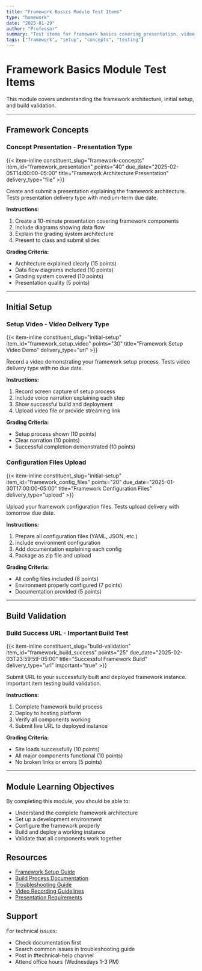 ```yaml
---
title: "Framework Basics Module Test Items"
type: "homework"
date: "2025-01-29"
author: "Professor"
summary: "Test items for framework basics covering presentation, video, and setup components"
tags: ["framework", "setup", "concepts", "testing"]
---
```


# Framework Basics Module Test Items

This module covers understanding the framework architecture, initial setup, and build validation.

---

## Framework Concepts

### Concept Presentation - Presentation Type

{{< item-inline constituent_slug="framework-concepts" item_id="framework_presentation" points="40" due_date="2025-02-05T14:00:00-05:00" title="Framework Architecture Presentation" delivery_type="file" >}}

Create and submit a presentation explaining the framework architecture. Tests presentation delivery type with medium-term due date.

**Instructions:**
1. Create a 10-minute presentation covering framework components
2. Include diagrams showing data flow
3. Explain the grading system architecture
4. Present to class and submit slides

**Grading Criteria:**
- Architecture explained clearly (15 points)
- Data flow diagrams included (10 points)
- Grading system covered (10 points)
- Presentation quality (5 points)

---

## Initial Setup

### Setup Video - Video Delivery Type

{{< item-inline constituent_slug="initial-setup" item_id="framework_setup_video" points="30" title="Framework Setup Video Demo" delivery_type="url" >}}

Record a video demonstrating your framework setup process. Tests video delivery type with no due date.

**Instructions:**
1. Record screen capture of setup process
2. Include voice narration explaining each step
3. Show successful build and deployment
4. Upload video file or provide streaming link

**Grading Criteria:**
- Setup process shown (10 points)
- Clear narration (10 points)
- Successful completion demonstrated (10 points)

### Configuration Files Upload

{{< item-inline constituent_slug="initial-setup" item_id="framework_config_files" points="20" due_date="2025-01-30T17:00:00-05:00" title="Framework Configuration Files" delivery_type="upload" >}}

Upload your framework configuration files. Tests upload delivery with tomorrow due date.

**Instructions:**
1. Prepare all configuration files (YAML, JSON, etc.)
2. Include environment configuration
3. Add documentation explaining each config
4. Package as zip file and upload

**Grading Criteria:**
- All config files included (8 points)
- Environment properly configured (7 points)
- Documentation provided (5 points)

---

## Build Validation

### Build Success URL - Important Build Test

{{< item-inline constituent_slug="build-validation" item_id="framework_build_success" points="25" due_date="2025-02-03T23:59:59-05:00" title="Successful Framework Build" delivery_type="url" important="true" >}}

Submit URL to your successfully built and deployed framework instance. Important item testing build validation.

**Instructions:**
1. Complete framework build process
2. Deploy to hosting platform
3. Verify all components working
4. Submit live URL to deployed instance

**Grading Criteria:**
- Site loads successfully (10 points)
- All major components functional (10 points)
- No broken links or errors (5 points)

---

## Module Learning Objectives

By completing this module, you should be able to:
- Understand the complete framework architecture
- Set up a development environment
- Configure the framework properly
- Build and deploy a working instance
- Validate that all components work together

## Resources

- [Framework Setup Guide](../../framework_documentation/setup/)
- [Build Process Documentation](../../framework_documentation/build/)
- [Troubleshooting Guide](../../framework_documentation/troubleshooting/)
- [Video Recording Guidelines](../../framework_documentation/assignments/video_guidelines.md)
- [Presentation Requirements](../../framework_documentation/assignments/presentation_requirements.md)

## Support

For technical issues:
- Check documentation first
- Search common issues in troubleshooting guide
- Post in #technical-help channel
- Attend office hours (Wednesdays 1-3 PM)